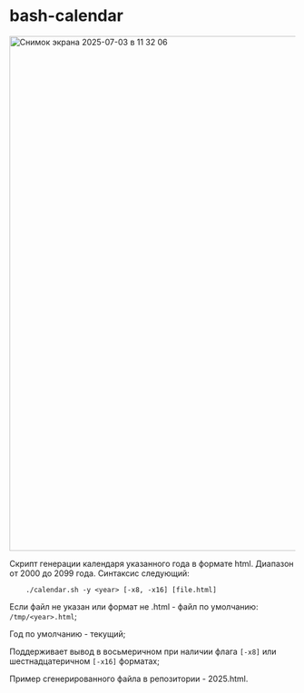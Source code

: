 # bash-calendar

<img width="908" alt="Снимок экрана 2025-07-03 в 11 32 06" src="https://github.com/user-attachments/assets/ede6f2c7-30de-45ba-8604-0707c9cfec08" />

Скрипт генерации календаря указанного года в формате html. Диапазон от 2000 до 2099 года.
Синтаксис следующий:
    
        ./calendar.sh -y <year> [-x8, -x16] [file.html]

Если файл не указан или формат не .html - файл по умолчанию: `/tmp/<year>.html`;

Год по умолчанию - текущий;

Поддерживает вывод в восьмеричном при наличии флага `[-x8]` или шестнадцатеричном `[-x16]` форматах;

Пример сгенерированного файла в репозитории - 2025.html.
